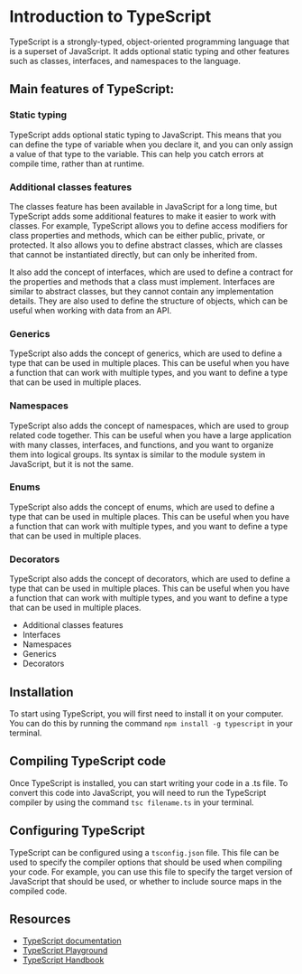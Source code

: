 # Introduction to TypeScript

TypeScript is a strongly-typed, object-oriented programming language that is a superset of JavaScript. It adds optional static typing and other features such as classes, interfaces, and namespaces to the language.

## Main features of TypeScript:

### Static typing
TypeScript adds optional static typing to JavaScript. This means that you can define the type of variable when you declare it, and you can only assign a value of that type to the variable. This can help you catch errors at compile time, rather than at runtime.

### Additional classes features

The classes feature has been available in JavaScript for a long time, but TypeScript adds some additional features to make it easier to work with classes. For example, TypeScript allows you to define access modifiers for class properties and methods, which can be either public, private, or protected. It also allows you to define abstract classes, which are classes that cannot be instantiated directly, but can only be inherited from.

It also add the concept of interfaces, which are used to define a contract for the properties and methods that a class must implement. Interfaces are similar to abstract classes, but they cannot contain any implementation details. They are also used to define the structure of objects, which can be useful when working with data from an API.

### Generics

TypeScript also adds the concept of generics, which are used to define a type that can be used in multiple places. This can be useful when you have a function that can work with multiple types, and you want to define a type that can be used in multiple places.

### Namespaces

TypeScript also adds the concept of namespaces, which are used to group related code together. This can be useful when you have a large application with many classes, interfaces, and functions, and you want to organize them into logical groups. Its syntax is similar to the module system in JavaScript, but it is not the same.

### Enums

TypeScript also adds the concept of enums, which are used to define a type that can be used in multiple places. This can be useful when you have a function that can work with multiple types, and you want to define a type that can be used in multiple places.

### Decorators

TypeScript also adds the concept of decorators, which are used to define a type that can be used in multiple places. This can be useful when you have a function that can work with multiple types, and you want to define a type that can be used in multiple places.

- Additional classes features
- Interfaces
- Namespaces
- Generics
- Decorators

## Installation

To start using TypeScript, you will first need to install it on your computer. You can do this by running the command `npm install -g typescript` in your terminal.

## Compiling TypeScript code

Once TypeScript is installed, you can start writing your code in a .ts file. To convert this code into JavaScript, you will need to run the TypeScript compiler by using the command `tsc filename.ts` in your terminal.

## Configuring TypeScript

TypeScript can be configured using a `tsconfig.json` file. This file can be used to specify the compiler options that should be used when compiling your code. For example, you can use this file to specify the target version of JavaScript that should be used, or whether to include source maps in the compiled code.

## Resources

- [TypeScript documentation](https://www.typescriptlang.org/docs/home.html)
- [TypeScript Playground](https://www.typescriptlang.org/play/index.html)
- [TypeScript Handbook](https://www.typescriptlang.org/docs/handbook/intro.html)
